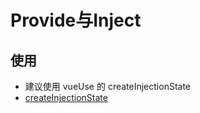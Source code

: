 # Provide与Inject

## 使用

+ 建议使用 vueUse 的 createInjectionState
+ [createInjectionState](https://vueuse.org/shared/createInjectionState/)
